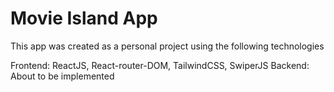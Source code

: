 # Movie Island App

This app was created as a personal project using the following technologies

Frontend: ReactJS, React-router-DOM, TailwindCSS, SwiperJS
Backend: About to be implemented

